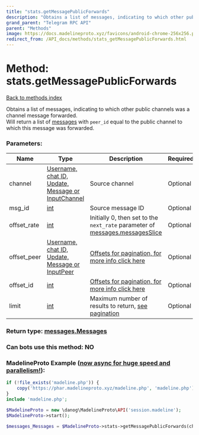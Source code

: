 ```yaml
---
title: "stats.getMessagePublicForwards"
description: "Obtains a list of messages, indicating to which other public channels was a channel message forwarded.  "
grand_parent: "Telegram RPC API"
parent: "Methods"
image: https://docs.madelineproto.xyz/favicons/android-chrome-256x256.png
redirect_from: /API_docs/methods/stats_getMessagePublicForwards.html
---
```

# Method: stats.getMessagePublicForwards
[Back to methods index](index.html)



Obtains a list of messages, indicating to which other public channels was a channel message forwarded.  
Will return a list of [messages](../constructors/message.html) with `peer_id` equal to the public channel to which this message was forwarded.

### Parameters:

| Name     |    Type       | Description | Required |
|----------|---------------|-------------|----------|
|channel|[Username, chat ID, Update, Message or InputChannel](/API_docs/types/InputChannel.html) | Source channel | Optional|
|msg\_id|[int](/API_docs/types/int.html) | Source message ID | Optional|
|offset\_rate|[int](/API_docs/types/int.html) | Initially 0, then set to the `next_rate` parameter of [messages.messagesSlice](../constructors/messages.messagesSlice.html) | Optional|
|offset\_peer|[Username, chat ID, Update, Message or InputPeer](/API_docs/types/InputPeer.html) | [Offsets for pagination, for more info click here](https://core.telegram.org/api/offsets) | Optional|
|offset\_id|[int](/API_docs/types/int.html) | [Offsets for pagination, for more info click here](https://core.telegram.org/api/offsets) | Optional|
|limit|[int](/API_docs/types/int.html) | Maximum number of results to return, [see pagination](https://core.telegram.org/api/offsets) | Optional|


### Return type: [messages.Messages](/API_docs/types/messages.Messages.html)

### Can bots use this method: **NO**


### MadelineProto Example ([now async for huge speed and parallelism!](https://docs.madelineproto.xyz/docs/ASYNC.html)):


```php
if (!file_exists('madeline.php')) {
    copy('https://phar.madelineproto.xyz/madeline.php', 'madeline.php');
}
include 'madeline.php';

$MadelineProto = new \danog\MadelineProto\API('session.madeline');
$MadelineProto->start();

$messages_Messages = $MadelineProto->stats->getMessagePublicForwards(channel: $InputChannel, msg_id: $int, offset_rate: $int, offset_peer: $InputPeer, offset_id: $int, limit: $int, );
```


